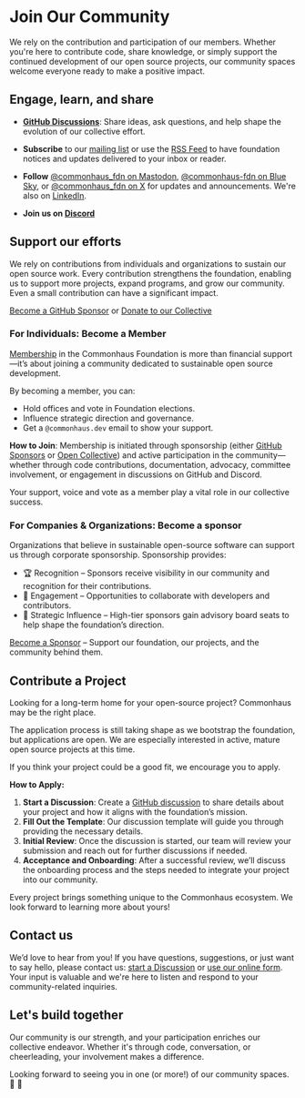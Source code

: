# Join Our Community

We rely on the contribution and participation of our members. Whether you're here to contribute code, share knowledge, or simply support the continued development of our open source projects, our community spaces welcome everyone ready to make a positive impact.

## Engage, learn, and share

- [**GitHub Discussions**](https://github.com/commonhaus/foundation/discussions): Share ideas, ask questions, and help shape the evolution of our collective effort.

- **Subscribe** to our [mailing list](https://groups.google.com/a/commonhaus.org/g/announce) or use the [RSS Feed](https://www.commonhaus.org/feed/index.rss) to have foundation notices and updates delivered to your inbox or reader.

- **Follow** [@commonhaus_fdn on Mastodon](https://fosstodon.org/@commonhaus_fdn), [@commonhaus-fdn on Blue Sky](https://bsky.app/profile/commonhaus.org), or [@commonhaus_fdn on X](https://twitter.com/commonhaus_fdn) for updates and announcements. We're also on [LinkedIn](https://www.linkedin.com/company/commonhaus-foundation/).

- **Join us on [Discord](https://www.commonhaus.org/community/discord.html)**

## Support our efforts

We rely on contributions from individuals and organizations to sustain our open source work.
Every contribution strengthens the foundation, enabling us to support more projects, expand programs, and grow our community.
Even a small contribution can have a significant impact.

<a href="https://github.com/sponsors/commonhaus" class="text button">Become a GitHub Sponsor</a>
or
<a href="https://opencollective.com/commonhaus-foundation/donate" class="text button">Donate to our Collective</a>

### For Individuals: Become a Member

[Membership](./bylaws/3-cf-membership.md) in the Commonhaus Foundation is more than financial support—it’s about joining a community dedicated to sustainable open source development.

By becoming a member, you can:

- Hold offices and vote in Foundation elections.
- Influence strategic direction and governance.
- Get a `@commonhaus.dev` email to show your support.

**How to Join**: Membership is initiated through sponsorship (either [GitHub Sponsors](https://github.com/sponsors/commonhaus) or [Open Collective](https://opencollective.com/commonhaus-foundation)) and active participation in the community—whether through code contributions, documentation, advocacy, committee involvement, or engagement in discussions on GitHub and Discord.

Your support, voice and vote as a member play a vital role in our collective success.

### For Companies & Organizations: Become a sponsor

Organizations that believe in sustainable open-source software can support us through corporate sponsorship. Sponsorship provides:

- 🏆 Recognition – Sponsors receive visibility in our community and recognition for their contributions.
- 📢 Engagement – Opportunities to collaborate with developers and contributors.
- 🎯 Strategic Influence – High-tier sponsors gain advisory board seats to help shape the foundation’s direction.

[Become a Sponsor](./agreements/sponsorship/README.md) – Support our foundation, our projects, and the community behind them.

## Contribute a Project

Looking for a long-term home for your open-source project?
Commonhaus may be the right place.

The application process is still taking shape as we bootstrap the foundation, but applications are open.
We are especially interested in active, mature open source projects at this time.

If you think your project could be a good fit, we encourage you to apply.

**How to Apply:**

1. **Start a Discussion**: Create a [GitHub discussion](https://github.com/commonhaus/foundation/discussions/categories/joining-commonhaus) to share details about your project and how it aligns with the foundation’s mission.
2. **Fill Out the Template**: Our discussion template will guide you through providing the necessary details.
3. **Initial Review**: Once the discussion is started, our team will review your submission and reach out for further discussions if needed.
4. **Acceptance and Onboarding**: After a successful review, we’ll discuss the onboarding process and the steps needed to integrate your project into our community.

Every project brings something unique to the Commonhaus ecosystem.
We look forward to learning more about yours!

## Contact us

We’d love to hear from you!
If you have questions, suggestions, or just want to say hello, please contact us: [start a Discussion](https://github.com/commonhaus/foundation/discussions) or [use our online form](https://forms.gle/t2d4DR6CxXSag26s5).
Your input is valuable and we're here to listen and respond to your community-related inquiries.

## Let's build together

Our community is our strength, and your participation enriches our collective endeavor.
Whether it's through code, conversation, or cheerleading, your involvement makes a difference.

Looking forward to seeing you in one (or more!) of our community spaces. 🥰 🚀
